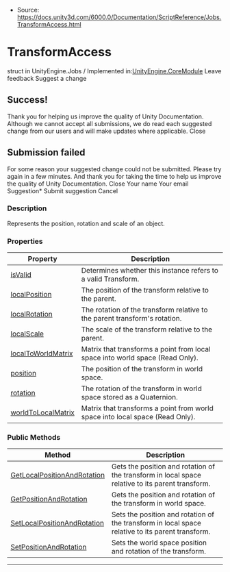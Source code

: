 * Source: https://docs.unity3d.com/6000.0/Documentation/ScriptReference/Jobs.TransformAccess.html

# TransformAccess
struct in UnityEngine.Jobs
/
Implemented in:[UnityEngine.CoreModule](https://docs.unity3d.com/6000.0/Documentation/ScriptReference/UnityEngine.CoreModule.html)
Leave feedback
Suggest a change
## Success!
Thank you for helping us improve the quality of Unity Documentation. Although we cannot accept all submissions, we do read each suggested change from our users and will make updates where applicable.
Close
## Submission failed
For some reason your suggested change could not be submitted. Please <a>try again</a> in a few minutes. And thank you for taking the time to help us improve the quality of Unity Documentation.
Close
Your name Your email Suggestion* Submit suggestion
Cancel
### Description
Represents the position, rotation and scale of an object.
### Properties
Property | Description  
---|---  
[isValid](https://docs.unity3d.com/6000.0/Documentation/ScriptReference/Jobs.TransformAccess-isValid.html) | Determines whether this instance refers to a valid Transform.  
[localPosition](https://docs.unity3d.com/6000.0/Documentation/ScriptReference/Jobs.TransformAccess-localPosition.html) | The position of the transform relative to the parent.  
[localRotation](https://docs.unity3d.com/6000.0/Documentation/ScriptReference/Jobs.TransformAccess-localRotation.html) | The rotation of the transform relative to the parent transform's rotation.  
[localScale](https://docs.unity3d.com/6000.0/Documentation/ScriptReference/Jobs.TransformAccess-localScale.html) | The scale of the transform relative to the parent.  
[localToWorldMatrix](https://docs.unity3d.com/6000.0/Documentation/ScriptReference/Jobs.TransformAccess-localToWorldMatrix.html) | Matrix that transforms a point from local space into world space (Read Only).  
[position](https://docs.unity3d.com/6000.0/Documentation/ScriptReference/Jobs.TransformAccess-position.html) | The position of the transform in world space.  
[rotation](https://docs.unity3d.com/6000.0/Documentation/ScriptReference/Jobs.TransformAccess-rotation.html) | The rotation of the transform in world space stored as a Quaternion.  
[worldToLocalMatrix](https://docs.unity3d.com/6000.0/Documentation/ScriptReference/Jobs.TransformAccess-worldToLocalMatrix.html) | Matrix that transforms a point from world space into local space (Read Only).  
### Public Methods
Method | Description  
---|---  
[GetLocalPositionAndRotation](https://docs.unity3d.com/6000.0/Documentation/ScriptReference/Jobs.TransformAccess.GetLocalPositionAndRotation.html) | Gets the position and rotation of the transform in local space relative to its parent transform.  
[GetPositionAndRotation](https://docs.unity3d.com/6000.0/Documentation/ScriptReference/Jobs.TransformAccess.GetPositionAndRotation.html) | Gets the position and rotation of the transform in world space.  
[SetLocalPositionAndRotation](https://docs.unity3d.com/6000.0/Documentation/ScriptReference/Jobs.TransformAccess.SetLocalPositionAndRotation.html) | Sets the position and rotation of the transform in local space relative to its parent transform.  
[SetPositionAndRotation](https://docs.unity3d.com/6000.0/Documentation/ScriptReference/Jobs.TransformAccess.SetPositionAndRotation.html) | Sets the world space position and rotation of the transform.  
* * *
